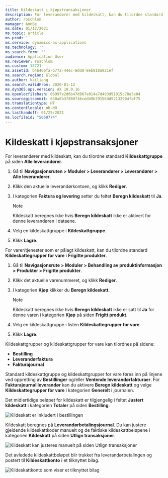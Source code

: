 ```yaml
---
title: Kildeskatt i kjøpstransaksjoner
description: For leverandører med kildeskatt, kan du tilordne standard **Kildeskattgruppe** på siden **Alle leverandører**.
author: roschlom
manager: AnnBe
ms.date: 01/12/2021
ms.topic: article
ms.prod: ''
ms.service: dynamics-ax-applications
ms.technology: ''
ms.search.form: ''
audience: Application User
ms.reviewer: roschlom
ms.custom: 15721
ms.assetid: b4b406fa-b772-44ec-8dd8-8eb818a921ef
ms.search.region: Global
ms.author: kailiang
ms.search.validFrom: 2020-01-12
ms.dyn365.ops.version: AX 10.0.16
ms.openlocfilehash: 06997e2d6b47d867e014a7d493d91015c78a5e04
ms.sourcegitcommit: 630a0b3f800f36ced49b79156dd52132904fef75
ms.translationtype: HT
ms.contentlocale: nb-NO
ms.lasthandoff: 01/25/2021
ms.locfileid: "5060774"
---
```

# <a name="withholding-tax-in-purchase-transactions"></a>Kildeskatt i kjøpstransaksjoner

For leverandører med kildeskatt, kan du tilordne standard **Kildeskattgruppe** på siden **Alle leverandører**.

1. Gå til **Navigasjonsruten > Moduler > Leverandører > Leverandører > Alle leverandører**.

2. Klikk den aktuelle leverandørkontoen, og klikk **Rediger**.

3. I kategorien **Faktura og levering** setter du feltet **Beregn kildeskatt** til **Ja**.

   > [!NOTE] 
   > Kildeskatt beregnes ikke hvis **Beregn kildeskatt** ikke er aktivert for denne leverandøren i dataene.

4. Velg en kildeskattgruppe i **Kildeskattgruppe**.

5. Klikk **Lagre**.

For varer/tjenester som er pålagt kildeskatt, kan du tilordne standard **Kildeskattegrupper for vare** i **Frigitte produkter**.

1. Gå til **Navigasjonsrute > Moduler > Behandling av produktinformasjon > Produkter > Frigitte produkter**.

2. Klikk det aktuelle varenummeret, og klikk **Rediger**.

3. I kategorien **Kjøp** klikker du **Beregn kildeskatt**.

   > [!NOTE] 
   > Kildeskatt beregnes ikke hvis **Beregn kildeskatt** ikke er satt til **Ja** for denne varen i kategorien **Kjøp** på siden **Frigitt produkt**.

4. Velg en kildeskattgruppe i listen **Kildeskattegrupper for vare**.

5. Klikk **Lagre**.

Kildeskattgrupper og kildeskattgrupper for vare kan tilordnes på sidene: 

- **Bestilling**
- **Leverandørfaktura**
- **Fakturajournal**

Standard kildeskattgruppe og kildeskattgrupper for vare føres inn på linjene ved oppretting av **Bestillinger** og/eller **Ventende leverandørfakturaer**. For **Fakturajournal leverandør** kan du aktivere **Beregn kildeskatt** og velge **Kildeskattegrupper for vare** i kategorien **Generelt** i journalen.

Det midlertidige beløpet for kildeskatt er tilgjengelig i feltet **Justert kildeskatt** i kategorien **Totaler** på siden **Bestilling**.

![Kildeskatt er inkludert i bestillingen](media/withholding-tax-adjusted.png)

Kildeskatt beregnes på **Leverandørbetalingsjournal**. Du kan justere gjeldende kildeskattkoder manuelt og de faktiske kildeskattbeløpene i kategorien **Kildeskatt** på siden **Utlign transaksjoner**.

![Kildeskatt kan justeres manuelt på siden Utlign transaksjoner](media/withholding-tax-vendor-payment-tab.png)

Det avledede kildeskattbeløpet blir trukket fra leverandørbetalingen og postert til **Kildeskattkonto** i et tilknyttet bilag.

![Kildeskattkonto som viser et tilknyttet bilag](media/withholding-tax-adjusted.png)
